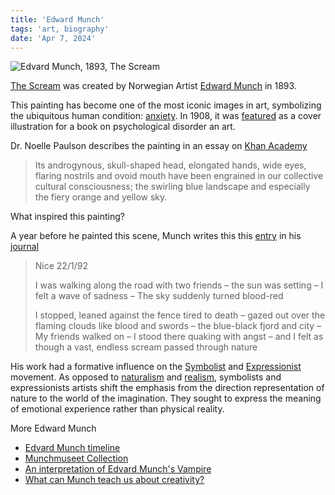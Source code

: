 ```yaml
---
title: 'Edward Munch'
tags: 'art, biography'
date: 'Apr 7, 2024'
---
```


![Edvard Munch, 1893, The Scream](/images/scream.jpg)

[The Scream](https://en.wikipedia.org/wiki/The_Scream?useskin=vector) was created by Norwegian Artist [Edward Munch](https://en.wikipedia.org/wiki/Edvard_Munch) in 1893.

This painting has become one of the most iconic images in art, symbolizing the ubiquitous human condition: [anxiety](https://en.wikipedia.org/wiki/Angst). In 1908, it was [featured](https://www.munchmuseet.no/en/our-collection/5-things-you-should-know-about-the-scream/) as a cover illustration for a book on psychological disorder an art.

Dr. Noelle Paulson describes the painting in an essay on [Khan Academy](https://www.khanacademy.org/humanities/ap-art-history/later-europe-and-americas/modernity-ap/a/munch-the-scream)

> Its androgynous, skull-shaped head, elongated hands, wide eyes, flaring nostrils and ovoid mouth have been engrained in our collective cultural consciousness; the swirling blue landscape and especially the fiery orange and yellow sky.

What inspired this painting?

A year before he painted this scene, Munch writes this this [entry](https://diariesofnote.com/2023/01/22/a-vast-endless-scream/) in his [journal](https://emunch.no/TRANS_HYBRIDMM_T2760.xhtml)

> Nice 22/1/92
>
> I was walking along the road with two friends – the sun was setting – I felt a wave of sadness – The sky suddenly turned blood-red
>
> I stopped, leaned against the fence tired to death – gazed out over the flaming clouds like blood and swords – the blue-black fjord and city – My friends walked on – I stood there quaking with angst – and I felt as though a vast, endless scream passed through nature

His work had a formative influence on the [Symbolist](<https://en.wikipedia.org/wiki/Symbolism_(arts)?useskin=vector>) and [Expressionist](https://en.wikipedia.org/wiki/Expressionism?useskin=vector) movement. As opposed to [naturalism](<https://en.wikipedia.org/wiki/Naturalism_(literature)>) and [realism](<https://en.wikipedia.org/wiki/Realism_(arts)>), symbolists and expressionists artists shift the emphasis from the direction representation of nature to the world of the imagination. They sought to express the meaning of emotional experience rather than physical reality.

More Edward Munch

- [Edvard Munch timeline](https://www.munchmuseet.no/en/edvard-munch/edvard-munch-timeline/)
- [Munchmuseet Collection](https://www.munchmuseet.no/en/our-collection/)
- [An interpretation of Edvard Munch's Vampire](https://www.munchmuseet.no/en/our-collection/en-tolkning-av-edvard-munchs-vampyr/)
- [What can Munch teach us about creativity?](https://www.munchmuseet.no/en/edvard-munch/what-can-munch-teach-us-about-creativity/)
